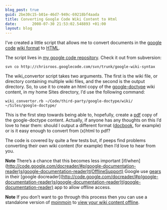 ```yaml
---
blog_post: true
guid: 2be30c15-b01e-46d7-949c-69218bf4aada
title: Converting Google Code Wiki Content to Html
date:       2008-07-30 21:53:02.548893 +01:00
layout: blog
---
```


I’ve created a little script that allows me to convert documents in the
[google code](http://code.google.com) [wiki
format](http://code.google.com/p/support/wiki/WikiSyntax) to
[HTML](http://en.wikipedia.org/wiki/HTML).

The script lives in [my google code
repository](http://chrisroos.googlecode.com). Check it out from
subversion:

``` code
svn co http://chrisroos.googlecode.com/svn/trunk/google-wiki-syntax
```

The wiki\_convertor script takes two arguments. The first is the wiki
file, or directory containing multiple wiki files, and the second is the
output directory. So, to use it to create an html copy of the
[google-doctype](http://code.google.com/doctype/) wiki content, in my
home Sites directory, I’d use the following command:

``` code
wiki_convertor.rb ~/Code/third-party/google-doctype/wiki/ ~/Sites/google-doctype/
```

This is the first step towards being able to, hopefully, create a
[pdf](http://en.wikipedia.org/wiki/Portable_Document_Format) copy of the
google-doctype content. Actually, if anyone has any thoughts on this I’d
love to hear them: should I output a different format
([docbook](http://en.wikipedia.org/wiki/DocBook), for example) or is it
easy enough to convert from (x)html to pdf?

The code is covered by quite a few tests but, if peeps find problems
converting their own wiki content (for example) then I’d love to hear
from you.

**Note** There’s a chance that this becomes less important
[if/when](http://code.google.com/docreader/#p(google-documentation-reader)s(google-documentation-reader)t(OfflineSupport)
Google use [gears](http://gears.google.com/) in their [google
docreader](http://code.google.com/docreader/#p(google-documentation-reader)s(google-documentation-reader)t(google-documentation-reader)
app to allow offline access.

**Note** If you don’t want to go through this process then you can use a
standalone version of [moinmoin](http://moinmoin.wikiwikiweb.de/) to
[view your wiki content
offline](http://groups.google.com/group/google-doctype/browse_thread/thread/5fe1d26a0afdc4c7).

